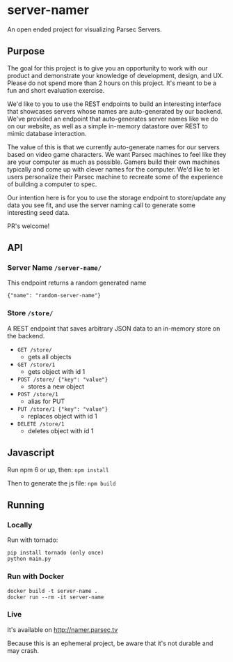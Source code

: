 # server-namer

An open ended project for visualizing Parsec Servers.

## Purpose

The goal for this project is to give you an opportunity to work with our product and demonstrate your knowledge of development, design, and UX.
Please do not spend more than 2 hours on this project.  It's meant to be a fun and short evaluation exercise.

We'd like to you to use the REST endpoints to build an interesting interface that showcases servers whose names are auto-generated by our backend.
We've provided an endpoint that auto-generates server names like we do on our website, as well as a simple in-memory datastore over REST
to mimic database interaction.

The value of this is that we currently auto-generate names for our servers based on video game characters.
We want Parsec machines to feel like they are your computer as much as possible.
Gamers build their own machines typically and come up with clever names for the computer.
We'd like to let users personalize their Parsec machine to recreate some of the experience of building a computer to spec.

Our intention here is for you to use the storage endpoint to store/update any data you see fit, and use the server naming
call to generate some interesting seed data.

PR's welcome!

## API

### Server Name `/server-name/`

This endpoint returns a random generated name

```GET /server-name/
{"name": "random-server-name"}
```

### Store `/store/`

A REST endpoint that saves arbitrary JSON data to an in-memory store on the backend.

- `GET /store/`
  - gets all objects
- `GET /store/1`
  - gets object with id 1
- `POST /store/ {"key": "value"}`
  - stores a new object
- `POST /store/1`
  - alias for PUT
- `PUT /store/1 {"key": "value"}`
  - replaces object with id 1
- `DELETE /store/1`
  - deletes object with id 1

## Javascript

Run npm 6 or up, then:
`npm install`

Then to generate the js file:
`npm build`

## Running

### Locally

Run with tornado:
```
pip install tornado (only once)
python main.py
```

### Run with Docker
```
docker build -t server-name .
docker run --rm -it server-name
```

### Live
  It's available on http://namer.parsec.tv

  Because this is an ephemeral project, be aware that it's not durable and may crash.
